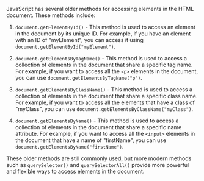 JavaScript has several older methods for accessing elements in the HTML document. These methods include:

1. `document.getElementById()` - This method is used to access an element in the document by its unique ID. For example, if you have an element with an ID of "myElement", you can access it using `document.getElementById("myElement")`.

2. `document.getElementsByTagName()` - This method is used to access a collection of elements in the document that share a specific tag name. For example, if you want to access all the `<p>` elements in the document, you can use `document.getElementsByTagName("p")`.

3. `document.getElementsByClassName()` - This method is used to access a collection of elements in the document that share a specific class name. For example, if you want to access all the elements that have a class of "myClass", you can use `document.getElementsByClassName("myClass")`.

4. `document.getElementsByName()` - This method is used to access a collection of elements in the document that share a specific name attribute. For example, if you want to access all the `<input>` elements in the document that have a name of "firstName", you can use `document.getElementsByName("firstName")`.

These older methods are still commonly used, but more modern methods such as `querySelector()` and `querySelectorAll()` provide more powerful and flexible ways to access elements in the document.
